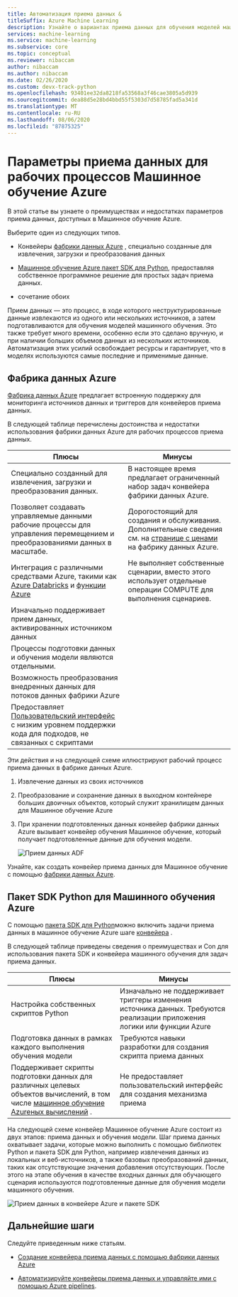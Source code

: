 ```yaml
---
title: Автоматизация приема данных &
titleSuffix: Azure Machine Learning
description: Узнайте о вариантах приема данных для обучения моделей машинного обучения.
services: machine-learning
ms.service: machine-learning
ms.subservice: core
ms.topic: conceptual
ms.reviewer: nibaccam
author: nibaccam
ms.author: nibaccam
ms.date: 02/26/2020
ms.custom: devx-track-python
ms.openlocfilehash: 93401ee32da8218fa53568a3f46cae3805a5d939
ms.sourcegitcommit: dea88d5e28bd4bbd55f5303d7d58785fad5a341d
ms.translationtype: MT
ms.contentlocale: ru-RU
ms.lasthandoff: 08/06/2020
ms.locfileid: "87875325"
---
```

# <a name="data-ingestion-options-for-azure-machine-learning-workflows"></a>Параметры приема данных для рабочих процессов Машинное обучение Azure

В этой статье вы узнаете о преимуществах и недостатках параметров приема данных, доступных в Машинное обучение Azure. 

Выберите один из следующих типов.
+ Конвейеры [фабрики данных Azure](#azure-data-factory) , специально созданные для извлечения, загрузки и преобразования данных

+ [Машинное обучение Azure пакет SDK для Python](#azure-machine-learning-python-sdk), предоставляя собственное программное решение для простых задач приема данных.

+ сочетание обоих

Прием данных — это процесс, в ходе которого неструктурированные данные извлекаются из одного или нескольких источников, а затем подготавливаются для обучения моделей машинного обучения. Это также требует много времени, особенно если это сделано вручную, и при наличии больших объемов данных из нескольких источников. Автоматизация этих усилий освобождает ресурсы и гарантирует, что в моделях используются самые последние и применимые данные.

## <a name="azure-data-factory"></a>Фабрика данных Azure

[Фабрика данных Azure](https://docs.microsoft.com/azure/data-factory/introduction) предлагает встроенную поддержку для мониторинга источников данных и триггеров для конвейеров приема данных.  

В следующей таблице перечислены достоинства и недостатки использования фабрики данных Azure для рабочих процессов приема данных.

|Плюсы|Минусы
---|---
Специально созданный для извлечения, загрузки и преобразования данных.|В настоящее время предлагает ограниченный набор задач конвейера фабрики данных Azure. 
Позволяет создавать управляемые данными рабочие процессы для управления перемещением и преобразованиями данных в масштабе.|Дорогостоящий для создания и обслуживания. Дополнительные сведения см. на [странице с ценами](https://azure.microsoft.com/pricing/details/data-factory/data-pipeline/) на фабрику данных Azure.
Интеграция с различными средствами Azure, такими как [Azure Databricks](https://docs.microsoft.com/azure/data-factory/transform-data-using-databricks-notebook) и [функции Azure](https://docs.microsoft.com/azure/data-factory/control-flow-azure-function-activity) | Не выполняет собственные сценарии, вместо этого использует отдельные операции COMPUTE для выполнения сценариев. 
Изначально поддерживает прием данных, активированных источником данных| 
Процессы подготовки данных и обучения модели являются отдельными.|
Возможность преобразования внедренных данных для потоков данных фабрики Azure|
Предоставляет [Пользовательский интерфейс](https://docs.microsoft.com/azure/data-factory/quickstart-create-data-factory-portal) с низким уровнем поддержки кода для подходов, не связанных с скриптами |

Эти действия и на следующей схеме иллюстрируют рабочий процесс приема данных в фабрике данных Azure.

1. Извлечение данных из своих источников
1. Преобразование и сохранение данных в выходном контейнере больших двоичных объектов, который служит хранилищем данных для Машинное обучение Azure
1. При хранении подготовленных данных конвейер фабрики данных Azure вызывает конвейер обучения Машинное обучение, который получает подготовленные данные для обучения модели.


    ![Прием данных ADF](media/concept-data-ingestion/data-ingest-option-one.svg)
    
Узнайте, как создать конвейер приема данных для Машинное обучение с помощью [фабрики данных Azure](how-to-data-ingest-adf.md).

## <a name="azure-machine-learning-python-sdk"></a>Пакет SDK Python для Машинного обучения Azure 

С помощью [пакета SDK для Python](https://docs.microsoft.com/python/api/overview/azure/ml)можно включить задачи приема данных в машинное обучение Azure шаге [конвейера](how-to-create-your-first-pipeline.md) .

В следующей таблице приведены сведения о преимуществах и Con для использования пакета SDK и конвейера машинного обучения для задач приема данных.

Плюсы| Минусы
---|---
Настройка собственных скриптов Python | Изначально не поддерживает триггеры изменения источника данных. Требуются реализации приложения логики или функции Azure
Подготовка данных в рамках каждого выполнения обучения модели|Требуются навыки разработки для создания скрипта приема данных
Поддерживает скрипты подготовки данных для различных целевых объектов вычислений, в том числе [машинное обучение Azureных вычислений](concept-compute-target.md#azure-machine-learning-compute-managed) . |Не предоставляет пользовательский интерфейс для создания механизма приема

На следующей схеме конвейер Машинное обучение Azure состоит из двух этапов: приема данных и обучения модели. Шаг приема данных охватывает задачи, которые можно выполнить с помощью библиотек Python и пакета SDK для Python, например извлечения данных из локальных и веб-источников, а также базовых преобразований данных, таких как отсутствующие значения добавления отсутствующих. После этого на этапе обучения в качестве входных данных для обучающего сценария используются подготовленные данные для обучения модели машинного обучения. 

![Прием данных в конвейере Azure и пакете SDK](media/concept-data-ingestion/data-ingest-option-two.png)

## <a name="next-steps"></a>Дальнейшие шаги

Следуйте приведенным ниже статьям.
* [Создание конвейера приема данных с помощью фабрики данных Azure](how-to-data-ingest-adf.md)

* [Автоматизируйте конвейеры приема данных и управляйте ими с помощью Azure pipelines](how-to-cicd-data-ingestion.md).
